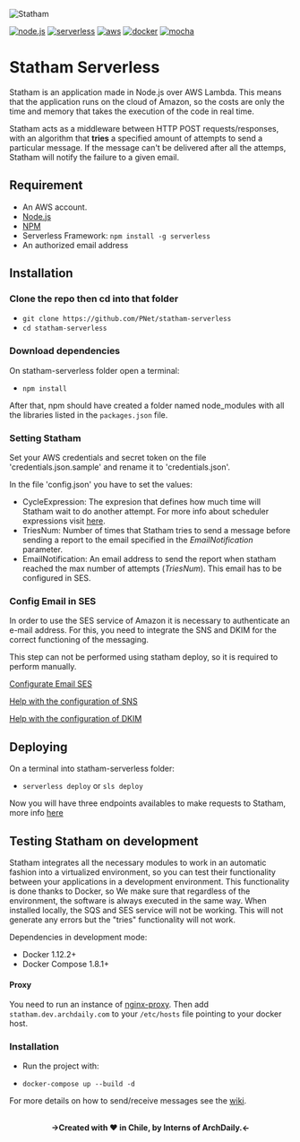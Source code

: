 ![Statham](https://s3-us-west-2.amazonaws.com/statham-img/bannerGitHub.png)

[![node.js](https://img.shields.io/badge/Node.js-4.3-green.svg)](https://nodejs.org/es/download/)
[![serverless](https://img.shields.io/badge/SERVERLESS-1.5.0-yellow.svg)](https://serverless.com/)
[![aws](https://img.shields.io/badge/AWS-Services-orange.svg)](https://aws.amazon.com/es/)
[![docker](https://img.shields.io/badge/Docker-1.12.2+-blue.svg)](https://github.com/PNet/statham-serverless/tree/develop#testing-statham-on-development)
[![mocha](https://img.shields.io/badge/Mocha-testing-red.svg)](https://github.com/PNet/statham-serverless/wiki/Testing)


# Statham Serverless

Statham is an application made in Node.js over AWS Lambda. This means that the application runs on the cloud of Amazon, so the costs are only the time and memory that takes the execution of the code in real time.

Statham acts as a middleware between HTTP POST requests/responses, with an algorithm that **tries** a specified amount of attempts to send a particular message. If the message can't be delivered after all the attemps, Statham will notify the failure to a given email.

## Requirement

- An AWS account.
- [Node.js](https://nodejs.org/en/)
- [NPM](https://docs.npmjs.com/cli/install)
- Serverless Framework: `npm install -g serverless`
- An authorized email address

## Installation

### Clone the repo then cd into that folder

* `git clone https://github.com/PNet/statham-serverless`
* `cd statham-serverless`

### Download dependencies

On statham-serverless folder open a terminal:

* ```npm install```

After that, npm should have created a folder named node_modules with all the libraries listed in the `packages.json` file.

### Setting Statham

Set your AWS credentials and secret token on the file 'credentials.json.sample' and rename it to 'credentials.json'.

In the file 'config.json' you have to set the values:
* CycleExpression: The expresion that defines how much time will Statham wait to do another attempt. For more info about scheduler expressions visit [here](http://docs.aws.amazon.com/AmazonCloudWatch/latest/events/ScheduledEvents.html).
* TriesNum: Number of times that Statham tries to send a message before sending a report to the email specified in the *EmailNotification* parameter.
* EmailNotification: An email address to send the report when statham reached the max number of attempts (*TriesNum*). This email has to be configured in SES.

### Config Email in SES

In order to use the SES service of Amazon it is necessary to authenticate an e-mail address. For this, you need to integrate the SNS and DKIM for the correct functioning of the messaging.

This step can not be performed using statham deploy, so it is required to perform manually.

[Configurate Email SES](https://us-west-2.console.aws.amazon.com/ses/home?region=us-west-2#verified-senders-email:)

[Help with the configuration of SNS](http://docs.aws.amazon.com/ses/latest/DeveloperGuide/configure-sns-notifications.html#configure-feedback-notifications-console)

[Help with the configuration of DKIM](http://docs.aws.amazon.com/ses/latest/DeveloperGuide/easy-dkim.html)

## Deploying

On a terminal into statham-serverless folder:

* `serverless deploy` or `sls deploy`

Now you will have three endpoints availables to make requests to Statham, more info [here](https://github.com/PNet/statham-serverless/wiki)

## Testing Statham on development

Statham integrates all the necessary modules to work in an automatic fashion into a virtualized environment, so you can test their functionality between your applications in a development environment. This functionality is done thanks to Docker, so We make sure that regardless of the environment, the software is always executed in the same way.
When installed locally, the SQS and SES service will not be working. This will not generate any errors but the "tries" functionality will not work.

Dependencies in development mode:

- Docker 1.12.2+
- Docker Compose 1.8.1+

#### Proxy

You need to run an instance of [nginx-proxy](https://github.com/PNet/nginx-proxy).
Then add `statham.dev.archdaily.com` to your `/etc/hosts` file pointing to your
docker host.

### Installation

- Run the project with:

* `docker-compose up --build -d`

For more details on how to send/receive messages see the [wiki](https://github.com/PNet/statham-serverless/wiki).

<p align="center">
  <br>
  <b>->Created with &#x2665; in Chile, by Interns of ArchDaily.<-</b><br>
</p>

